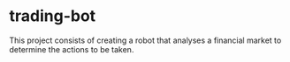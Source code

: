 # trading-bot
This project consists of creating a robot that analyses a financial market to determine the actions to be taken.

